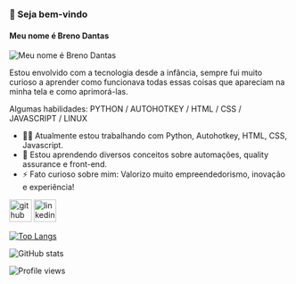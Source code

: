### 👋 Seja bem-vindo
#### Meu nome é Breno Dantas
![Meu nome é Breno Dantas](https://media.tenor.com/y6HKvDu42NkAAAAj/technologist-desktop.gif)

Estou envolvido com a tecnologia desde a infância, sempre fui muito curioso a aprender como funcionava todas essas coisas que apareciam na minha tela e como aprimorá-las.

Algumas habilidades: PYTHON / AUTOHOTKEY / HTML / CSS / JAVASCRIPT / LINUX

- 🧑‍💻 Atualmente estou trabalhando com Python, Autohotkey, HTML, CSS, Javascript. 
- 🌱 Estou aprendendo diversos conceitos sobre automações, quality assurance e front-end. 
- ⚡ Fato curioso sobre mim: Valorizo muito empreendedorismo, inovação e experiência! 


[<img src='https://cdn.jsdelivr.net/npm/simple-icons@3.0.1/icons/github.svg' alt='github' height='40'>](https://github.com/brenossa)  [<img src='https://cdn.jsdelivr.net/npm/simple-icons@3.0.1/icons/linkedin.svg' alt='linkedin' height='40'>](https://www.linkedin.com/in/a/)  

[![Top Langs](https://github-readme-stats.vercel.app/api/top-langs/?username=brenossa)](https://github.com/anuraghazra/github-readme-stats)

![GitHub stats](https://github-readme-stats.vercel.app/api?username=brenossa&show_icons=true)  

![Profile views](https://gpvc.arturio.dev/brenossa)  
